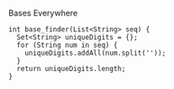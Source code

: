 Bases Everywhere

    int base_finder(List<String> seq) {
      Set<String> uniqueDigits = {};
      for (String num in seq) {
        uniqueDigits.addAll(num.split(''));
      }
      return uniqueDigits.length;
    }
